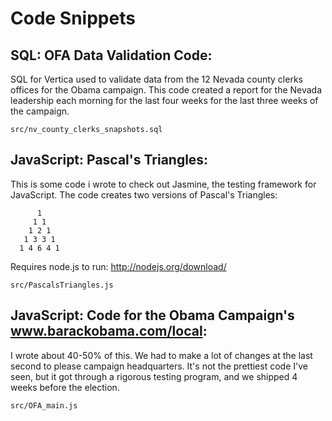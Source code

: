 Code Snippets
===========================

SQL: OFA Data Validation Code:
---------------------------

SQL for Vertica used to validate data from the 12 Nevada county clerks offices for the Obama campaign. This code created a report for the Nevada leadership each morning for the last four weeks for the last three weeks of the campaign.


    src/nv_county_clerks_snapshots.sql


JavaScript: Pascal's Triangles:
---------------------------

This is some code i wrote to check out Jasmine, the testing framework for JavaScript.  The code creates two versions of Pascal's Triangles:

          1
         1 1
        1 2 1
       1 3 3 1
      1 4 6 4 1

Requires node.js to run:
http://nodejs.org/download/


    src/PascalsTriangles.js


JavaScript: Code for the Obama Campaign's www.barackobama.com/local:
---------------------------

I wrote about 40-50% of this. We had to make a lot of changes at the last second to please campaign headquarters. It's not the prettiest code I've seen, but it got through a rigorous testing program, and we shipped 4 weeks before the election.  


    src/OFA_main.js


    

